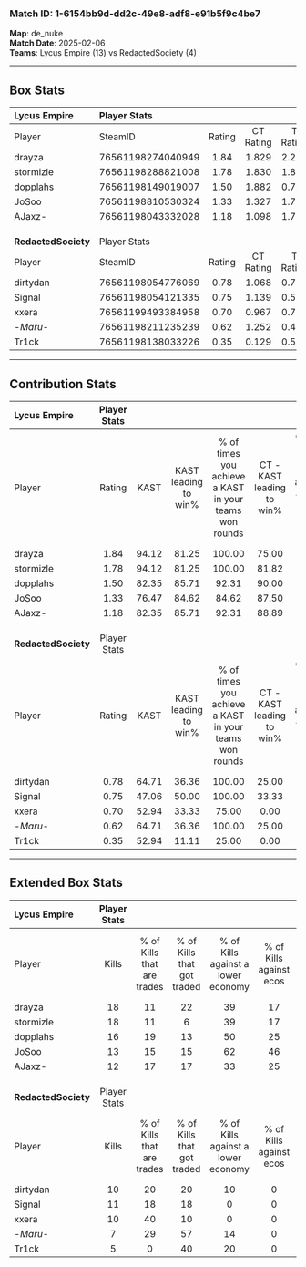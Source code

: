 ### Match ID: 1-6154bb9d-dd2c-49e8-adf8-e91b5f9c4be7  
**Map**: de_nuke  
**Match Date**: 2025-02-06  
**Teams**: Lycus Empire (13) vs RedactedSociety (4)  

---  

## Box Stats  

| **Lycus Empire**    | Player Stats      |        |           |          |       |       |       |         |        |      |     |
| :- | :- | :-: | :-: | :-: | :-: | :-: | :-: | :-: | :-: | :-: | :-: |
| Player              | SteamID           | Rating | CT Rating | T Rating | KAST  |  ADR  | Kills | Assists | Deaths | K/D  | HS% |
| drayza              | 76561198274040949 |  1.84  |   1.829   |  2.210   | 94.12 | 119.3 |  18   |    7    |   8    | 2.25 | 44  |
| stormizle           | 76561198288821008 |  1.78  |   1.830   |  1.872   | 94.12 | 91.2  |  18   |    2    |   6    | 3.00 | 44  |
| dopplahs            | 76561198149019007 |  1.50  |   1.882   |  0.701   | 82.35 | 91.2  |  16   |    3    |   9    | 1.78 | 50  |
| JoSoo               | 76561198810530324 |  1.33  |   1.327   |  1.727   | 76.47 | 92.4  |  13   |    6    |   9    | 1.44 | 46  |
| AJaxz-              | 76561198043332028 |  1.18  |   1.098   |  1.715   | 82.35 | 77.2  |  12   |    7    |   12   | 1.00 | 41  |
|                     |                   |        |           |          |       |       |       |         |        |      |     |
|                     |                   |        |           |          |       |       |       |         |        |      |     |
|                     |                   |        |           |          |       |       |       |         |        |      |     |
| **RedactedSociety** | Player Stats      |        |           |          |       |       |       |         |        |      |     |
| Player              | SteamID           | Rating | CT Rating | T Rating | KAST  |  ADR  | Kills | Assists | Deaths | K/D  | HS% |
| dirtydan            | 76561198054776069 |  0.78  |   1.068   |  0.753   | 64.71 | 58.7  |  10   |    3    |   15   | 0.67 | 40  |
| Signal              | 76561198054121335 |  0.75  |   1.139   |  0.595   | 47.06 | 73.9  |  11   |    4    |   15   | 0.73 | 63  |
| xxera               | 76561199493384958 |  0.70  |   0.967   |  0.729   | 52.94 | 66.5  |  10   |    1    |   15   | 0.67 | 70  |
| -_Maru_-            | 76561198211235239 |  0.62  |   1.252   |  0.495   | 64.71 | 75.5  |   7   |    4    |   17   | 0.41 | 71  |
| Tr1ck               | 76561198138033226 |  0.35  |   0.129   |  0.581   | 52.94 | 42.1  |   5   |    3    |   16   | 0.31 | 60  |
---  

## Contribution Stats  

| **Lycus Empire**    | Player Stats |       |                      |                                                        |                           |                                                             |                          |                                                            |
| :- | :-: | :-: | :-: | :-: | :-: | :-: | :-: | :-: |
| Player              |    Rating    | KAST  | KAST leading to win% | % of times you achieve a KAST in your teams won rounds | CT - KAST leading to win% | CT - % of times you achieve a KAST in your teams won rounds | T - KAST leading to win% | T - % of times you achieve a KAST in your teams won rounds |
| drayza              |     1.84     | 94.12 |        81.25         |                         100.00                         |           75.00           |                           100.00                            |          100.00          |                           100.00                           |
| stormizle           |     1.78     | 94.12 |        81.25         |                         100.00                         |           81.82           |                           100.00                            |          80.00           |                           100.00                           |
| dopplahs            |     1.50     | 82.35 |        85.71         |                         92.31                          |           90.00           |                           100.00                            |          75.00           |                           75.00                            |
| JoSoo               |     1.33     | 76.47 |        84.62         |                         84.62                          |           87.50           |                            77.78                            |          80.00           |                           100.00                           |
| AJaxz-              |     1.18     | 82.35 |        85.71         |                         92.31                          |           88.89           |                            88.89                            |          80.00           |                           100.00                           |
|                     |              |       |                      |                                                        |                           |                                                             |                          |                                                            |
|                     |              |       |                      |                                                        |                           |                                                             |                          |                                                            |
|                     |              |       |                      |                                                        |                           |                                                             |                          |                                                            |
| **RedactedSociety** | Player Stats |       |                      |                                                        |                           |                                                             |                          |                                                            |
| Player              |    Rating    | KAST  | KAST leading to win% | % of times you achieve a KAST in your teams won rounds | CT - KAST leading to win% | CT - % of times you achieve a KAST in your teams won rounds | T - KAST leading to win% | T - % of times you achieve a KAST in your teams won rounds |
| dirtydan            |     0.78     | 64.71 |        36.36         |                         100.00                         |           25.00           |                           100.00                            |          42.86           |                           100.00                           |
| Signal              |     0.75     | 47.06 |        50.00         |                         100.00                         |           33.33           |                           100.00                            |          60.00           |                           100.00                           |
| xxera               |     0.70     | 52.94 |        33.33         |                         75.00                          |           0.00            |                            0.00                             |          50.00           |                           100.00                           |
| -_Maru_-            |     0.62     | 64.71 |        36.36         |                         100.00                         |           25.00           |                           100.00                            |          42.86           |                           100.00                           |
| Tr1ck               |     0.35     | 52.94 |        11.11         |                         25.00                          |           0.00            |                            0.00                             |          14.29           |                           33.33                            |
---  

## Extended Box Stats  

| **Lycus Empire**    | Player Stats |                            |                            |                                    |                         |                              |                                 |        |                             |                                     |                          |                               |                            |
| :- | :-: | :-: | :-: | :-: | :-: | :-: | :-: | :-: | :-: | :-: | :-: | :-: | :-: |
| Player              |    Kills     | % of Kills that are trades | % of Kills that got traded | % of Kills against a lower economy | % of Kills against ecos | % of Kills that are flawless | % of Kills that are close duels | Deaths | % of Deaths that get traded | % of Deaths against a lower economy | % of Deaths against ecos | % of Deaths that are flawless | % of Deaths that are close |
| drayza              |      18      |             11             |             22             |                 39                 |           17            |              72              |                0                |   8    |             38              |                 50                  |            25            |              38               |             0              |
| stormizle           |      18      |             11             |             6              |                 39                 |           17            |              67              |                0                |   6    |             33              |                 17                  |            17            |              100              |             0              |
| dopplahs            |      16      |             19             |             13             |                 50                 |           25            |              88              |                0                |   9    |             11              |                 33                  |            22            |              100              |             0              |
| JoSoo               |      13      |             15             |             15             |                 62                 |           46            |              54              |                0                |   9    |             22              |                 33                  |            22            |              78               |             11             |
| AJaxz-              |      12      |             17             |             17             |                 33                 |           25            |              58              |               17                |   12   |             25              |                 33                  |            17            |              58               |             8              |
|                     |              |                            |                            |                                    |                         |                              |                                 |        |                             |                                     |                          |                               |                            |
|                     |              |                            |                            |                                    |                         |                              |                                 |        |                             |                                     |                          |                               |                            |
|                     |              |                            |                            |                                    |                         |                              |                                 |        |                             |                                     |                          |                               |                            |
| **RedactedSociety** | Player Stats |                            |                            |                                    |                         |                              |                                 |        |                             |                                     |                          |                               |                            |
| Player              |    Kills     | % of Kills that are trades | % of Kills that got traded | % of Kills against a lower economy | % of Kills against ecos | % of Kills that are flawless | % of Kills that are close duels | Deaths | % of Deaths that get traded | % of Deaths against a lower economy | % of Deaths against ecos | % of Deaths that are flawless | % of Deaths that are close |
| dirtydan            |      10      |             20             |             20             |                 10                 |            0            |              80              |                0                |   15   |             13              |                 13                  |            0             |              80               |             0              |
| Signal              |      11      |             18             |             18             |                 0                  |            0            |              64              |                9                |   15   |              0              |                 13                  |            0             |              60               |             0              |
| xxera               |      10      |             40             |             10             |                 0                  |            0            |              90              |                0                |   15   |             20              |                 13                  |            0             |              60               |             0              |
| -_Maru_-            |      7       |             29             |             57             |                 14                 |            0            |              71              |                0                |   17   |             18              |                 12                  |            0             |              59               |             12             |
| Tr1ck               |      5       |             0              |             40             |                 20                 |            0            |              40              |               20                |   16   |             19              |                 13                  |            0             |              81               |             0              |
